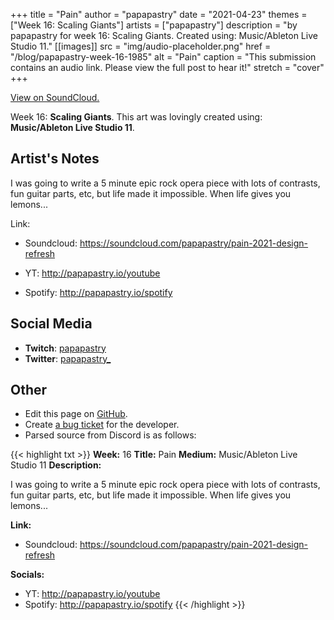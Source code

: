 +++
title =       "Pain"
author =      "papapastry"
date =        "2021-04-23"
themes =      ["Week 16: Scaling Giants"]
artists =     ["papapastry"]
description = "by papapastry for week 16: Scaling Giants. Created using: Music/Ableton Live Studio 11."
[[images]]
      src = "img/audio-placeholder.png"
      href = "/blog/papapastry-week-16-1985"
      alt = "Pain"
      caption = "This submission contains an audio link. Please view the full post to hear it!"
      stretch = "cover"
+++


[View on SoundCloud.](https://soundcloud.com/papapastry/pain-2021-design-refresh)


Week 16: **Scaling Giants**. This art was lovingly created using: **Music/Ableton Live Studio 11**.

## Artist's Notes

I was going to write a 5 minute epic rock opera piece with lots of contrasts, fun guitar parts, etc, but life made it impossible. When life gives you lemons...

Link:

- Soundcloud: https://soundcloud.com/papapastry/pain-2021-design-refresh

- YT: <http://papapastry.io/youtube>
- Spotify: <http://papapastry.io/spotify>

## Social Media

- **Twitch**: <a href='https://twitch.tv/papapastry' target='_blank'>papapastry</a>
- **Twitter**: <a href='https://twitter.com/papapastry_' target='_blank'>papapastry_</a>

## Other

- Edit this page on [GitHub](https://github.com/teaminkling/web-refresh/edit/main/content/blog/papapastry-week-16-1985.md).
- Create [a bug ticket](https://github.com/teaminkling/web-refresh/issues/new?assignees=&labels=bug&template=problem-report.md&title=) for the developer.
- Parsed source from Discord is as follows:

{{< highlight txt >}}
**Week:** 16
**Title:** Pain
**Medium:** Music/Ableton Live Studio 11
**Description:**

I was going to write a 5 minute epic rock opera piece with lots of contrasts, fun guitar parts, etc, but life made it impossible. When life gives you lemons...

**Link:**

- Soundcloud: https://soundcloud.com/papapastry/pain-2021-design-refresh

**Socials:**

- YT: <http://papapastry.io/youtube>
- Spotify: <http://papapastry.io/spotify>
{{< /highlight >}}
